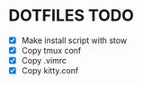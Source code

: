 # DOTFILES TODO


- [x] Make install script with stow
- [x] Copy tmux conf
- [x] Copy .vimrc
- [x] Copy kitty.conf
